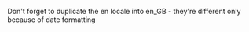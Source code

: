 Don't forget to duplicate the en locale into en_GB - they're different only because of date formatting
